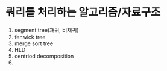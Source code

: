 # 쿼리를 처리하는 알고리즘/자료구조 #
1. segment tree(재귀, 비재귀)
2. fenwick tree
3. merge sort tree
4. HLD
5. centriod decomposition
6. 
